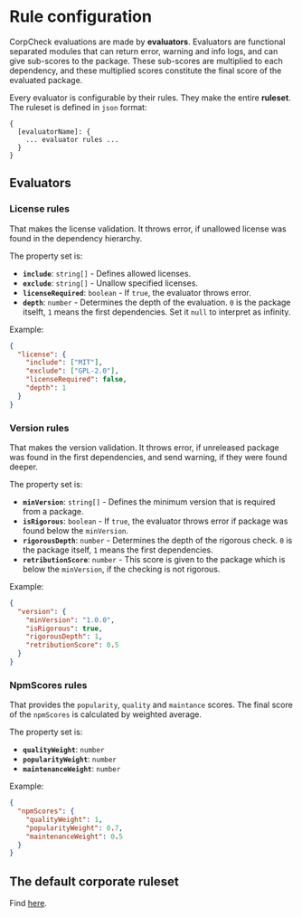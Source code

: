 # Rule configuration

CorpCheck evaluations are made by **evaluators**. Evaluators are functional separated modules that can return error, warning and info logs, and can give sub-scores to the package. These sub-scores are multiplied to each dependency, and these multiplied scores constitute the final score of the evaluated package.

Every evaluator is configurable by their rules. They make the entire **ruleset**. The ruleset is defined in `json` format:

```
{
  [evaluatorName]: {
    ... evaluator rules ...
  }
}
```

## Evaluators

### License rules

That makes the license validation. It throws error, if unallowed license was found in the dependency hierarchy.

The property set is:

- **`include`**: `string[]` - Defines allowed licenses.
- **`exclude`**: `string[]` - Unallow specified licenses.
- **`licenseRequired`**: `boolean` - If `true`, the evaluator throws error.
- **`depth`**: `number` - Determines the depth of the evaluation. `0` is the package itselft, `1` means the first dependencies. Set it `null` to interpret as infinity.

Example:

```json
{
  "license": {
    "include": ["MIT"],
    "exclude": ["GPL-2.0"],
    "licenseRequired": false,
    "depth": 1
  }
}
```

### Version rules

That makes the version validation. It throws error, if unreleased package was found in the first dependencies, and send warning, if they were found deeper.

The property set is:

- **`minVersion`**: `string[]` - Defines the minimum version that is required from a package.
- **`isRigorous`**: `boolean` - If `true`, the evaluator throws error if package was found below the `minVersion`.
- **`rigorousDepth`**: `number` - Determines the depth of the rigorous check. `0` is the package itself, `1` means the first dependencies.
- **`retributionScore`**: `number` - This score is given to the package which is below the `minVersion`, if the checking is not rigorous.

Example:

```json
{
  "version": {
    "minVersion": "1.0.0",
    "isRigorous": true,
    "rigorousDepth": 1,
    "retributionScore": 0.5
  }
}
```

### NpmScores rules

That provides the `popularity`, `quality` and `maintance` scores. The final score of the `npmScores` is calculated by weighted average.

The property set is:

- **`qualityWeight`**: `number`
- **`popularityWeight`**: `number`
- **`maintenanceWeight`**: `number`

Example:

```json
{
  "npmScores": {
    "qualityWeight": 1,
    "popularityWeight": 0.7,
    "maintenanceWeight": 0.5
  }
}
```

## The default corporate ruleset

Find [here]().